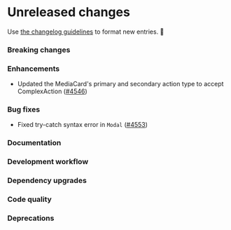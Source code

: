 # Unreleased changes

Use [the changelog guidelines](https://git.io/polaris-changelog-guidelines) to format new entries. 💜

### Breaking changes

### Enhancements

- Updated the MediaCard's primary and secondary action type to accept ComplexAction ([#4546](https://github.com/shopify/polaris-react/pull/4546))

### Bug fixes

- Fixed try-catch syntax error in `Modal` ([#4553](https://github.com/Shopify/polaris-react/pull/4553))

### Documentation

### Development workflow

### Dependency upgrades

### Code quality

### Deprecations
